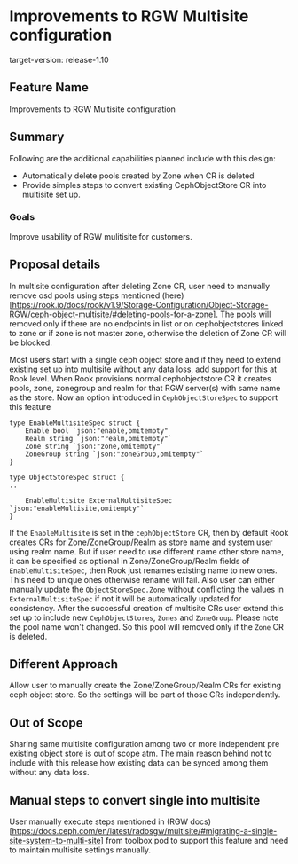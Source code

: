 # Improvements to RGW Multisite configuration
target-version: release-1.10

## Feature Name
Improvements to RGW Multisite configuration

## Summary
Following are the additional capabilities planned include with this design:
* Automatically delete pools created by Zone when CR is deleted
* Provide simples steps to convert existing CephObjectStore CR into multisite set up.


### Goals
Improve usability of RGW mulitisite for customers.

## Proposal details
In multisite configuration after deleting Zone CR, user need to manually remove osd pools using steps mentioned (here)[https://rook.io/docs/rook/v1.9/Storage-Configuration/Object-Storage-RGW/ceph-object-multisite/#deleting-pools-for-a-zone]. The pools will removed only if there are no endpoints in list or on cephobjectstores linked to zone or if zone is not master zone, otherwise the deletion of Zone CR will be blocked.

Most users start with a single ceph object store and if they need to extend existing set up into multisite without any data loss, add support for this at Rook level. When Rook provisions normal cephobjectstore CR it creates pools, zone, zonegroup and realm for that RGW server(s) with same name as the store. Now an option introduced in `CephObjectStoreSpec` to support this feature
```
type EnableMultisiteSpec struct {
    Enable bool `json:"enable,omitempty"
    Realm string `json:"realm,omitempty"`
    Zone string `json:"zone,omitempty"`
    ZoneGroup string `json:"zoneGroup,omitempty"`
}

type ObjectStoreSpec struct {
..

    EnableMultisite ExternalMultisiteSpec `json:"enableMultisite,omitempty"`
}
``` 
If the `EnableMultisite` is set in the `cephObjectStore` CR, then by default Rook creates CRs for Zone/ZoneGroup/Realm as store name and system user using realm name. But if user need to use different name other store name, it can be specified as optional in Zone/ZoneGroup/Realm fields of `EnableMultisiteSpec`, then Rook just renames existing name to new ones. This need to unique ones otherwise rename will fail. Also user can either manually update the `ObjectStoreSpec.Zone` without conflicting the values in `ExternalMultisiteSpec` if not it will be automatically updated for consistency. After the successful creation of multisite CRs user extend this set up to include new `CephObjectStores`, `Zones` and `ZoneGroup`. Please note the pool name won't changed. So this pool will removed only if the `Zone` CR is deleted.

## Different Approach
Allow user to manually create the Zone/ZoneGroup/Realm CRs for existing ceph object store. So the settings will be part of those CRs independently. 

## Out of Scope
Sharing same multisite configuration among two or more independent pre existing object store is out of scope atm. The main reason behind not to include with this release how existing data can be synced among them without any data loss.

## Manual steps to convert single into multisite

User manually execute steps mentioned in (RGW docs)[https://docs.ceph.com/en/latest/radosgw/multisite/#migrating-a-single-site-system-to-multi-site] from toolbox pod to support this feature and need to maintain multisite settings manually.
